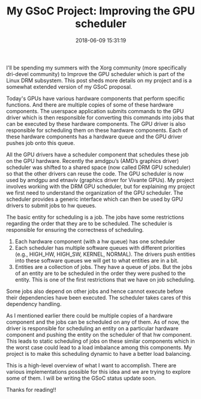 ﻿---
layout:     post
title:      "My GSoC Project: Improving the GPU scheduler"
date:       2018-06-09 15:31:19
excerpt_separator: <!--more-->
categories: GSoC 
tags: [GSoC, Programming]
comments:   true

---

I'll be spending my summers with the Xorg community (more specifically dri-devel community) to Improve the GPU scheduler which is part of
the Linux DRM subsystem. This post sheds more details on my project and is a somewhat extended version of my GSoC proposal.

<!--more-->

Today's GPUs have various hardware components that perform specific functions. And there are multiple copies of some of these hardware
components. The userspace application submits commands to the GPU driver which is then responsible for converting this commands into jobs
that can be executed by these hardware components. The GPU driver is also responsible for scheduling them on these hardware components. 
Each of these hardware components has a hardware queue and the GPU driver pushes job onto this queue. 


All the GPU drivers have a scheduler component that schedules these job 
on the GPU hardware. Recently the amdgpu’s (AMD’s graphics driver)
scheduler was shifted to a shared space (now called DRM GPU scheduler) so that the other
drivers can reuse the code. The GPU scheduler is now used by amdgpu and etnaviv (graphics
driver for Vivante GPUs). My project involves working with the DRM GPU scheduler, but for explaining my project we first need to understand the
organization of the GPU scheduler. The scheduler provides a generic interface which can then be used by GPU drivers to submit jobs to hw
queues. 

The basic entity for scheduling is a job. The jobs have some restrictions regarding the order that they are to be scheduled. The scheduler
is responsible for ensuring the correctness of scheduling.

1. Each hardware component (with a hw queue) has one scheduler
2. Each scheduler has multiple software queues with different priorities (e.g., HIGH_HW, HIGH_SW, KERNEL, NORMAL). The drivers  push
   entities into these software queues we will get to what entities are in a bit.
3. Entities are a collection of jobs. They have a queue of jobs. But the jobs of an entity are to be scheduled in the order they
   were pushed to the entity. This is one of the first restrictions that we have on job scheduling.

Some jobs also depend on other jobs and hence cannot execute before their dependencies have been executed. The scheduler takes cares of this
dependency handling.

As I mentioned earlier there could be multiple copies of a hardware component and the jobs can be scheduled on any of them. As of now, the
driver is responsible for scheduling an entity on a particular hardware component and pushing the entity on the scheduler of that hw component.
This leads to static scheduling of jobs on these similar components which in the worst case could lead to a load imbalance among this
components. My project is to make this scheduling dynamic to have a better load balancing.

This is a high-level overview of what I want to accomplish. There are various implementations possible for this idea and we are trying to
explore some of them. I will be writing the GSoC status update soon.

Thanks for reading!!
